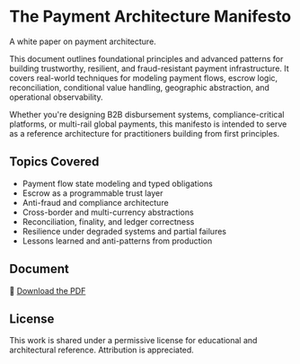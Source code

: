 # The Payment Architecture Manifesto

A white paper on payment architecture.

This document outlines foundational principles and advanced patterns for building trustworthy, resilient, and fraud-resistant payment infrastructure. It covers real-world techniques for modeling payment flows, escrow logic, reconciliation, conditional value handling, geographic abstraction, and operational observability.

Whether you're designing B2B disbursement systems, compliance-critical platforms, or multi-rail global payments, this manifesto is intended to serve as a reference architecture for practitioners building from first principles.

## Topics Covered

- Payment flow state modeling and typed obligations  
- Escrow as a programmable trust layer  
- Anti-fraud and compliance architecture  
- Cross-border and multi-currency abstractions  
- Reconciliation, finality, and ledger correctness  
- Resilience under degraded systems and partial failures  
- Lessons learned and anti-patterns from production  

## Document

📄 [Download the PDF](./The%20Payment%20Architecture%20Manifesto.pdf)

## License

This work is shared under a permissive license for educational and architectural reference. Attribution is appreciated.
